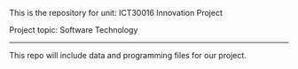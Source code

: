 This is the repository for unit: ICT30016 Innovation Project

Project topic: Software Technology

---------------------------------------------------------------
This repo will include data and programming files for our project.
